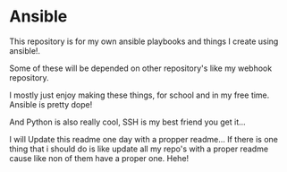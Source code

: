 # Ansible
This repository is for my own ansible playbooks and things I create using ansible!. 

Some of these will be depended on other repository's like my webhook repository. 

I mostly just enjoy making these things, for school and in my free time. Ansible is pretty dope!

And Python is also really cool, SSH is my best friend you get it... 

I will Update this readme one day with a propper readme... If there is one thing that i should do is like update
all my repo's with a proper readme cause like non of them have a proper one. Hehe! 



